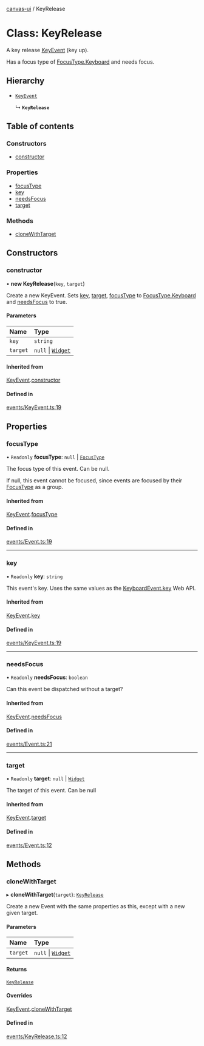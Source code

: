 [canvas-ui](../README.md) / KeyRelease

# Class: KeyRelease

A key release [KeyEvent](keyevent.md) (key up).

Has a focus type of [FocusType.Keyboard](../enums/focustype.md#keyboard) and needs focus.

## Hierarchy

- [`KeyEvent`](keyevent.md)

  ↳ **`KeyRelease`**

## Table of contents

### Constructors

- [constructor](keyrelease.md#constructor)

### Properties

- [focusType](keyrelease.md#focustype)
- [key](keyrelease.md#key)
- [needsFocus](keyrelease.md#needsfocus)
- [target](keyrelease.md#target)

### Methods

- [cloneWithTarget](keyrelease.md#clonewithtarget)

## Constructors

### constructor

• **new KeyRelease**(`key`, `target`)

Create a new KeyEvent. Sets [key](keyrelease.md#key), [target](keyrelease.md#target),
[focusType](keyrelease.md#focustype) to [FocusType.Keyboard](../enums/focustype.md#keyboard) and [needsFocus](keyrelease.md#needsfocus) to
true.

#### Parameters

| Name | Type |
| :------ | :------ |
| `key` | `string` |
| `target` | ``null`` \| [`Widget`](widget.md) |

#### Inherited from

[KeyEvent](keyevent.md).[constructor](keyevent.md#constructor)

#### Defined in

[events/KeyEvent.ts:19](https://github.com/playkostudios/canvas-ui/blob/84bdd1a/src/events/KeyEvent.ts#L19)

## Properties

### focusType

• `Readonly` **focusType**: ``null`` \| [`FocusType`](../enums/focustype.md)

The focus type of this event. Can be null.

If null, this event cannot be focused, since events are focused by their
[FocusType](../enums/focustype.md) as a group.

#### Inherited from

[KeyEvent](keyevent.md).[focusType](keyevent.md#focustype)

#### Defined in

[events/Event.ts:19](https://github.com/playkostudios/canvas-ui/blob/84bdd1a/src/events/Event.ts#L19)

___

### key

• `Readonly` **key**: `string`

This event's key. Uses the same values as the
[KeyboardEvent.key](https://developer.mozilla.org/en-US/docs/Web/API/KeyboardEvent/key/Key_Values)
Web API.

#### Inherited from

[KeyEvent](keyevent.md).[key](keyevent.md#key)

#### Defined in

[events/KeyEvent.ts:19](https://github.com/playkostudios/canvas-ui/blob/84bdd1a/src/events/KeyEvent.ts#L19)

___

### needsFocus

• `Readonly` **needsFocus**: `boolean`

Can this event be dispatched without a target?

#### Inherited from

[KeyEvent](keyevent.md).[needsFocus](keyevent.md#needsfocus)

#### Defined in

[events/Event.ts:21](https://github.com/playkostudios/canvas-ui/blob/84bdd1a/src/events/Event.ts#L21)

___

### target

• `Readonly` **target**: ``null`` \| [`Widget`](widget.md)

The target of this event. Can be null

#### Inherited from

[KeyEvent](keyevent.md).[target](keyevent.md#target)

#### Defined in

[events/Event.ts:12](https://github.com/playkostudios/canvas-ui/blob/84bdd1a/src/events/Event.ts#L12)

## Methods

### cloneWithTarget

▸ **cloneWithTarget**(`target`): [`KeyRelease`](keyrelease.md)

Create a new Event with the same properties as this, except with a new
given target.

#### Parameters

| Name | Type |
| :------ | :------ |
| `target` | ``null`` \| [`Widget`](widget.md) |

#### Returns

[`KeyRelease`](keyrelease.md)

#### Overrides

[KeyEvent](keyevent.md).[cloneWithTarget](keyevent.md#clonewithtarget)

#### Defined in

[events/KeyRelease.ts:12](https://github.com/playkostudios/canvas-ui/blob/84bdd1a/src/events/KeyRelease.ts#L12)
